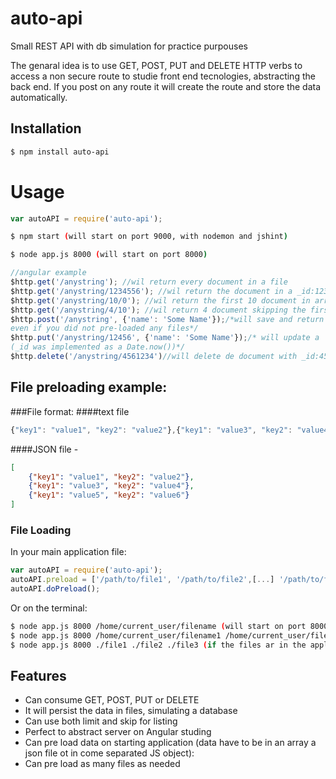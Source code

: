 # auto-api
Small REST API with db simulation for practice purpouses

The genaral idea is to use GET, POST, PUT and DELETE HTTP verbs to access a non secure route to studie front end tecnologies,
abstracting the back end.
If you post on any route it will create the route and store the data automatically.

## Installation

```bash
$ npm install auto-api
```

# Usage

```js
var autoAPI = require('auto-api');

```
```bash
$ npm start (will start on port 9000, with nodemon and jshint)
```
```bash
$ node app.js 8000 (will start on port 8000)
```

```js
//angular example
$http.get('/anystring'); //wil return every document in a file
$http.get('/anystring/1234556'); //wil return the document in a _id:1234556
$http.get('/anystring/10/0'); //wil return the first 10 document in array (/anystring/limit/skip)
$http.get('/anystring/4/10'); //wil return 4 document skipping the first 10 (/anystring/limit/skip)
$http.post('/anystring', {'name': 'Some Name'});/*will save and return a new anystring document,
even if you did not pre-loaded any files*/
$http.put('/anystring/12456', {'name': 'Some Name'});/* will update a  document with _id:12456
(_id was implemented as a Date.now())*/
$http.delete('/anystring/4561234')//will delete de document with _id:4561234
```
## File preloading example:

###File format:
####text file
```js
{"key1": "value1", "key2": "value2"},{"key1": "value3", "key2": "value4"},{"key1": "value5", "key2": "value6"}
```
####JSON file -
```json
[
	{"key1": "value1", "key2": "value2"},
	{"key1": "value3", "key2": "value4"},
	{"key1": "value5", "key2": "value6"}
]
```
### File Loading
In your main application file:

```js
var autoAPI = require('auto-api');
autoAPI.preload = ['/path/to/file1', '/path/to/file2',[...] '/path/to/fileN'];
autoAPI.doPreload();
```
Or on the terminal:
```bash
$ node app.js 8000 /home/current_user/filename (will start on port 8000 and pre-load data from file filename)
$ node app.js 8000 /home/current_user/filename1 /home/current_user/filename2 ... /home/current_user/filenameN
$ node app.js 8000 ./file1 ./file2 ./file3 (if the files ar in the applicatio directory)
```


## Features

  * Can consume GET, POST, PUT or DELETE
  * It will persist the data in files, simulating a database
  * Can use both limit and skip for listing
  * Perfect to abstract server on Angular studing
  * Can pre load data on starting application (data have to be in an array a json file ot in come separated JS object):
  * Can pre load as many files as needed